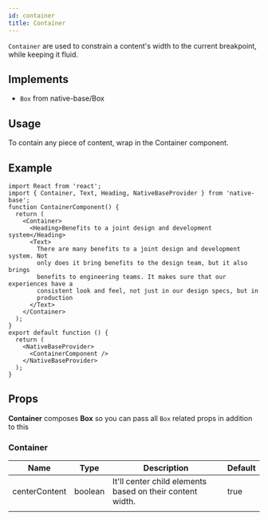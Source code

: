 ```yaml
---
id: container
title: Container
---
```


`Container` are used to constrain a content's width to the current breakpoint, while keeping it fluid.

## Implements

- `Box` from native-base/Box

## Usage

To contain any piece of content, wrap in the Container component.

## Example

```SnackPlayer name=Container%20Example
import React from 'react';
import { Container, Text, Heading, NativeBaseProvider } from 'native-base';
function ContainerComponent() {
  return (
    <Container>
      <Heading>Benefits to a joint design and development system</Heading>
      <Text>
        There are many benefits to a joint design and development system. Not
        only does it bring benefits to the design team, but it also brings
        benefits to engineering teams. It makes sure that our experiences have a
        consistent look and feel, not just in our design specs, but in
        production
      </Text>
    </Container>
  );
}
export default function () {
  return (
    <NativeBaseProvider>
      <ContainerComponent />
    </NativeBaseProvider>
  );
}
```

## Props

**Container** composes **Box** so you can pass all `Box` related props in addition to this

### Container

| Name          | Type    | Description                                               | Default |
| ------------- | ------- | --------------------------------------------------------- | ------- |
| centerContent | boolean | It'll center child elements based on their content width. | true    |
|               |         |                                                           |         |
